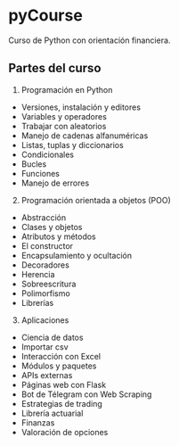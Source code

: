# pyCourse
Curso de Python con orientación financiera.

## Partes del curso
1. Programación en Python
 * Versiones, instalación y editores
 * Variables y operadores
 * Trabajar con aleatorios
 * Manejo de cadenas alfanuméricas
 * Listas, tuplas y diccionarios
 * Condicionales
 * Bucles
 * Funciones
 * Manejo de errores  
2. Programación orientada a objetos (POO)
 * Abstracción
 * Clases y objetos
 * Atributos y métodos
 * El constructor
 * Encapsulamiento y ocultación
 * Decoradores
 * Herencia
 * Sobreescritura
 * Polimorfismo
 * Librerías  
3. Aplicaciones
 * Ciencia de datos
 * Importar csv
 * Interacción con Excel
 * Módulos y paquetes
 * APIs externas
 * Páginas web con Flask
 * Bot de Télegram con Web Scraping
 * Estrategias de trading
 * Librería actuarial
 * Finanzas
 * Valoración de opciones
